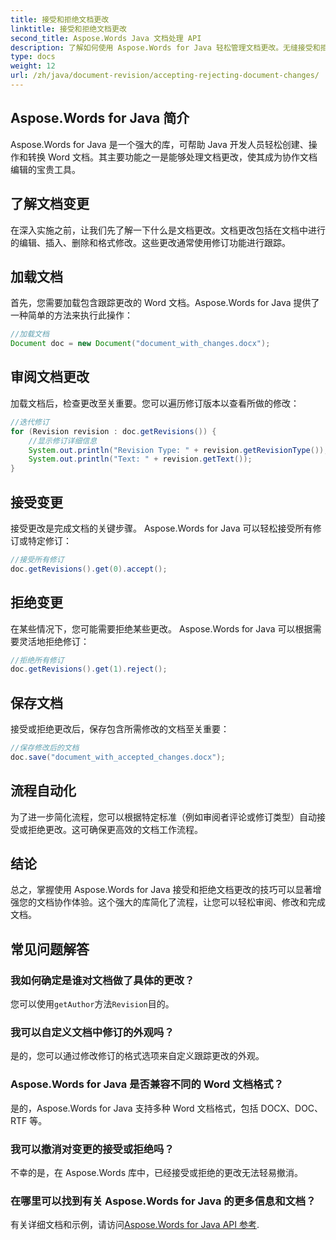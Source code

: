 ```yaml
---
title: 接受和拒绝文档更改
linktitle: 接受和拒绝文档更改
second_title: Aspose.Words Java 文档处理 API
description: 了解如何使用 Aspose.Words for Java 轻松管理文档更改。无缝接受和拒绝修订。
type: docs
weight: 12
url: /zh/java/document-revision/accepting-rejecting-document-changes/
---
```


## Aspose.Words for Java 简介

Aspose.Words for Java 是一个强大的库，可帮助 Java 开发人员轻松创建、操作和转换 Word 文档。其主要功能之一是能够处理文档更改，使其成为协作文档编辑的宝贵工具。

## 了解文档变更

在深入实施之前，让我们先了解一下什么是文档更改。文档更改包括在文档中进行的编辑、插入、删除和格式修改。这些更改通常使用修订功能进行跟踪。

## 加载文档

首先，您需要加载包含跟踪更改的 Word 文档。Aspose.Words for Java 提供了一种简单的方法来执行此操作：

```java
//加载文档
Document doc = new Document("document_with_changes.docx");
```

## 审阅文档更改

加载文档后，检查更改至关重要。您可以遍历修订版本以查看所做的修改：

```java
//迭代修订
for (Revision revision : doc.getRevisions()) {
    //显示修订详细信息
    System.out.println("Revision Type: " + revision.getRevisionType());
    System.out.println("Text: " + revision.getText());
}
```

## 接受变更

接受更改是完成文档的关键步骤。 Aspose.Words for Java 可以轻松接受所有修订或特定修订：

```java
//接受所有修订
doc.getRevisions().get(0).accept();
```

## 拒绝变更

在某些情况下，您可能需要拒绝某些更改。 Aspose.Words for Java 可以根据需要灵活地拒绝修订：

```java
//拒绝所有修订
doc.getRevisions().get(1).reject();
```

## 保存文档

接受或拒绝更改后，保存包含所需修改的文档至关重要：

```java
//保存修改后的文档
doc.save("document_with_accepted_changes.docx");
```

## 流程自动化

为了进一步简化流程，您可以根据特定标准（例如审阅者评论或修订类型）自动接受或拒绝更改。这可确保更高效的文档工作流程。

## 结论

总之，掌握使用 Aspose.Words for Java 接受和拒绝文档更改的技巧可以显著增强您的文档协作体验。这个强大的库简化了流程，让您可以轻松审阅、修改和完成文档。

## 常见问题解答

### 我如何确定是谁对文档做了具体的更改？

您可以使用`getAuthor`方法`Revision`目的。

### 我可以自定义文档中修订的外观吗？

是的，您可以通过修改修订的格式选项来自定义跟踪更改的外观。

### Aspose.Words for Java 是否兼容不同的 Word 文档格式？

是的，Aspose.Words for Java 支持多种 Word 文档格式，包括 DOCX、DOC、RTF 等。

### 我可以撤消对变更的接受或拒绝吗？

不幸的是，在 Aspose.Words 库中，已经接受或拒绝的更改无法轻易撤消。

### 在哪里可以找到有关 Aspose.Words for Java 的更多信息和文档？

有关详细文档和示例，请访问[Aspose.Words for Java API 参考](https://reference.aspose.com/words/java/).